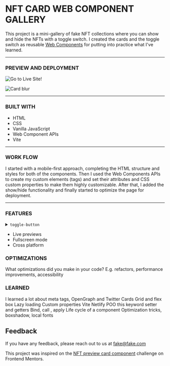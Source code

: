 # NFT CARD WEB COMPONENT GALLERY

This project is a mini-gallery of fake NFT collections where you can show and hide the NFTs with a toggle switch. I created the cards and the toggle switch as reusable [Web Components](https://developer.mozilla.org/en-US/docs/Web/Web_Components) for putting into practice what I've learned.

<hr/>

<h3>PREVIEW AND DEPLOYMENT</h3>

![Go to Live Site!](https://nft-card-web-component.netlify.app/)

![Card blur](https://res.cloudinary.com/docbyxdd1/image/upload/e_loop/v1671423118/projects/Github/NFT-card-web-component-gallery/nft-card-blur.webp)

<hr/>

<h3>BUILT WITH</h3>

- HTML
- CSS
- Vanilla JavaScript
- Web Component APIs
- Vite

<hr/>

<h3>WORK FLOW</h3>

I started with a mobile-first approach, completing the HTML structure and styles for both of the components. Then I used the Web Components APIs to create my custom elements (tags) and set their attributes and CSS custom properties to make them highly customizable. After that, I added the show/hide functionality and finally started to optimize the page for deployment.

<hr/>

<h3>FEATURES</h3>

<details><summary><code>toggle-button</code></summary>

#### 

You could add a new toggle switch by adding the custom tag `<toggle-button>`.

```html
<toggle-button></toggle-button>
```

The default view is this, then you could tweak it with specific CSS custom properties and HTML attributes.

![Toogle switch](https://res.cloudinary.com/docbyxdd1/image/upload/v1671426351/projects/Github/NFT-card-web-component-gallery/default-toggle-button_kqd2vn.webp)
![Toggle switch active](https://res.cloudinary.com/docbyxdd1/image/upload/v1671427372/projects/Github/NFT-card-web-component-gallery/default-active_c9jyk1.webp)

For having something like this, the code would be

![Toogle switch cutomized](https://res.cloudinary.com/docbyxdd1/image/upload/v1671427118/projects/Github/NFT-card-web-component-gallery/custom-toggle-button_e6vzaz.webp)
![Toggle switch cutomized active](https://res.cloudinary.com/docbyxdd1/image/upload/v1671427118/projects/Github/NFT-card-web-component-gallery/custom-toggle-button-active_baohgl.webp)

```html
<toggle-button class="toggle-btn" left-word="Show" right-word="Hide"></toggle-button>
```

```css
.toggle-btn {
--bar-width: 70px;
--bar-height: 32px;
--circle-dimensions: 20px;
--circle-left-margin-adjustment: 10px;
--translate-x-adjustment: 32px;
--bar-bg: #14263d;
--bar-bg-checked: white;
--circle-bg: white;
--circle-bg-checked: black;
}
```

Also, it has a custom-checked attribute with its respective getter and setter methods. That way, it can actually be useful and used for interactivity.
Here is what happens in the browser when the toggle switch is clicked "On" and "Off".

![Checked](https://res.cloudinary.com/docbyxdd1/image/upload/e_loop/v1671432081/projects/Github/NFT-card-web-component-gallery/cheked-gif_uluvdc.webp)
</details>

- Live previews
- Fullscreen mode
- Cross platform

<h3>OPTIMIZATIONS</h3>

What optimizations did you make in your code? E.g. refactors, performance improvements, accessibility

<h3>LEARNED</h3>

I learned a lot about meta tags, OpenGraph and Twitter Cards
Grid and flex box
Lazy loading
Custom properties
Vite
Netlify
POO
this keyword
setter and getters
Bind, call , apply
Life cycle of a component
Optimization tricks, boxshadow, local fonts

## Feedback

If you have any feedback, please reach out to us at fake@fake.com

This project was inspired on the [NFT preview card component](https://www.frontendmentor.io/challenges/nft-preview-card-component-SbdUL_w0U) challenge on Frontend Mentors.

